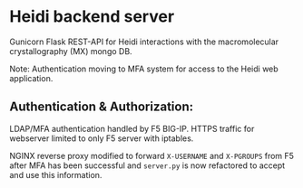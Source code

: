 # Heidi backend server

Gunicorn Flask REST-API for Heidi interactions with the macromolecular crystallography (MX) mongo DB. 

Note: Authentication moving to MFA system for access to the Heidi web application.

## Authentication & Authorization: 

LDAP/MFA authentication handled by F5 BIG-IP. HTTPS traffic for webserver limited to only F5 server with iptables.

NGINX reverse proxy modified to forward `X-USERNAME` and `X-PGROUPS` from F5 after MFA has been successful and `server.py` is now refactored to accept and use this information. 
